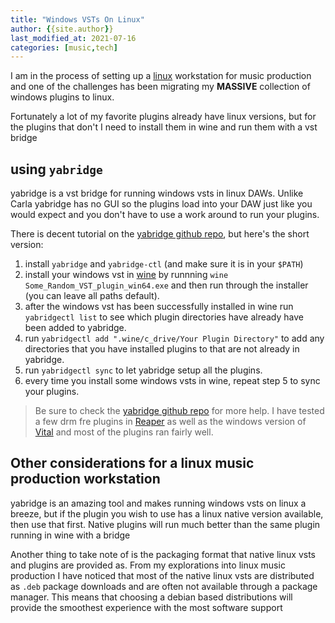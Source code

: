 ```yaml
---
title: "Windows VSTs On Linux"
author: {{site.author}}
last_modified_at: 2021-07-16
categories: [music,tech]
---
```


I am in the process of setting up a [linux](/knowledge/linux.md) workstation for music production and one of the challenges has been migrating my **MASSIVE** collection of windows plugins to linux.

Fortunately a lot of my favorite plugins already have linux versions, but for the plugins that don't I need to install them in wine and run them with a vst bridge

## using ``yabridge``

yabridge is a vst bridge for running windows vsts in linux DAWs.
Unlike Carla yabridge has no GUI so the plugins load into your DAW just like you would expect and you don't have to use a work around to run your plugins.

There is decent tutorial on the [yabridge github repo](https://github.com/robbert-vdh/yabridge#usage), but here's the short version:

1. install ``yabridge`` and ``yabridge-ctl`` (and make sure it is in your ``$PATH``)
2. install your windows vst in [wine](https://www.winehq.org/) by runnning ``wine Some_Random_VST_plugin_win64.exe`` and then run through the installer (you can leave all paths default).
3. after the windows vst has been successfully installed in wine run ``yabridgectl list`` to see which plugin directories have already have been added to yabridge.
4. run ``yabridgectl add ".wine/c_drive/Your Plugin Directory"`` to add any directories that you have installed plugins to that are not already in yabridge.
5. run ``yabridgectl sync`` to let yabridge setup all the plugins.
6. every time you install some windows vsts in wine, repeat step 5 to sync your plugins.

> Be sure to check the [yabridge github repo](https://github.com/robbert-vdh/yabridge#usage) for more help.
I have tested a few drm fre plugins in [Reaper](/knowledge/music/reaper.md) as well as the windows version of [Vital](https://vital.audio) and most of the plugins ran fairly well.

## Other considerations for a linux music production workstation

yabridge is an amazing tool and makes running windows vsts on linux a breeze, but if the plugin you wish to use has a linux native version available, then use that first.
Native plugins will run much better than the same plugin running in wine with a bridge

Another thing to take note of is the packaging format that native linux vsts and plugins are provided as.
From my explorations into linux music production I have noticed that most of the native linux vsts are distributed as ``.deb`` package downloads and are often not available through a package manager.
This means that choosing a debian based distributions will provide the smoothest experience with the most software support
